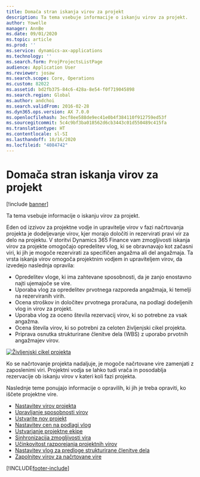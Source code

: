 ```yaml
---
title: Domača stran iskanja virov za projekt
description: Ta tema vsebuje informacije o iskanju virov za projekt.
author: Yowelle
manager: AnnBe
ms.date: 09/01/2020
ms.topic: article
ms.prod: ''
ms.service: dynamics-ax-applications
ms.technology: ''
ms.search.form: ProjProjectsListPage
audience: Application User
ms.reviewer: josaw
ms.search.scope: Core, Operations
ms.custom: 82022
ms.assetid: bd2fb375-84c6-428a-8e54-f0f719045898
ms.search.region: Global
ms.author: andchoi
ms.search.validFrom: 2016-02-28
ms.dyn365.ops.version: AX 7.0.0
ms.openlocfilehash: 3ecf8ee588de9ec41e0b4f384110f912759ed53f
ms.sourcegitcommit: 5c4c9bf3ba018562d6cb3443c01d550489c415fa
ms.translationtype: HT
ms.contentlocale: sl-SI
ms.lasthandoff: 10/16/2020
ms.locfileid: "4084742"
---
```

# <a name="project-resourcing-home-page"></a>Domača stran iskanja virov za projekt

[!include [banner](../includes/banner.md)]

Ta tema vsebuje informacije o iskanju virov za projekt.

Eden od izzivov za projektne vodje in upravitelje virov v fazi načrtovanja projekta je dodeljevanje virov, kjer morajo določiti in rezervirati pravi vir za delo na projektu. V storitvi Dynamics 365 Finance vam zmogljivosti iskanja virov za projekte omogočajo opredelitev vlog, ki se obravnavajo kot začasni viri, ki jih je mogoče rezervirati za specifičen angažma ali del angažmaja. Ta vrsta iskanja virov omogoča projektnim vodjem in upraviteljem virov, da izvedejo naslednja opravila:

- Opredelitev vloge, ki ima zahtevane sposobnosti, da je zanjo enostavno najti ujemajoče se vire.
- Uporaba vlog za opredelitev prvotnega razporeda angažmaja, ki temelji na rezerviranih virih.
- Ocena stroškov in določitev prvotnega proračuna, na podlagi dodeljenih vlog in virov za projekt.
- Uporaba vlog za oceno števila rezervacij virov, ki so potrebne za vsak angažma.
- Ocena števila virov, ki so potrebni za celoten življenjski cikel projekta.
- Priprava osnutka strukturirane členitve dela (WBS) z uporabo prvotnih angažmajev virov.

[![Življenjski cikel projekta](./media/projectresourcing02-1024x812.jpg)](./media/projectresourcing02.jpg)

Ko se načrtovanje projekta nadaljuje, je mogoče načrtovane vire zamenjati z zaposlenimi viri. Projektni vodja se lahko tudi vrača in posodablja rezervacije ob iskanju virov v kateri koli fazi projekta.

Naslednje teme ponujajo informacije o opravilih, ki jih je treba opraviti, ko iščete projektne vire.

- [Nastavitev virov projekta](set-up-project-resources.md)
- [Upravljanje sposobnosti virov](manage-resource-competencies.md)
- [Ustvarite nov projekt](create-new-project.md)
- [Nastavitev cen na podlagi vlog](set-up-role-based-pricing.md)
- [Ustvarjanje projektne ekipe](create-project-team.md)
- [Sinhronizacija zmogljivosti vira](synchronize-resource-capacity.md)
- [Učinkovitost razporejanja projektnih virov](project-scheduling-performance.md)
- [Nastavitev vlog za predloge strukturirane členitve dela](set-up-roles-wbs-template.md)
- [Zapolnitev virov za načrtovane vire](resource-fulfillment-planned-resources.md)


[!INCLUDE[footer-include](../includes/footer-banner.md)]